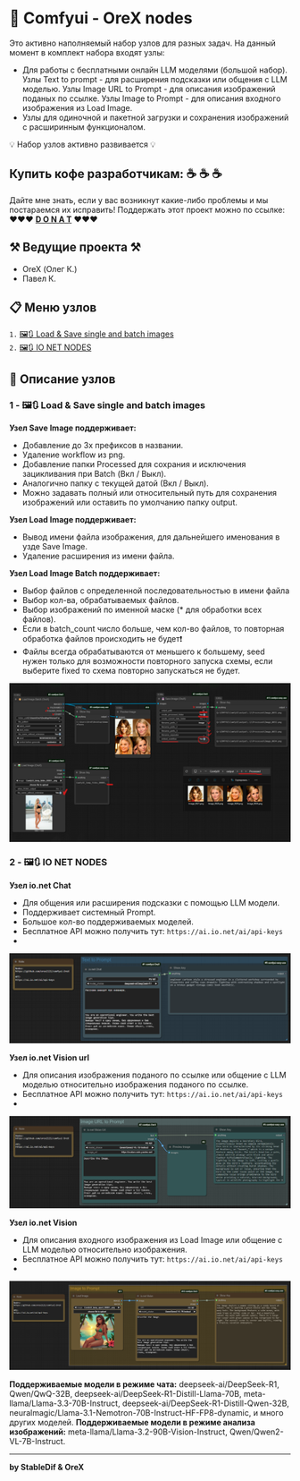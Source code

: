 # 🤫 Comfyui - OreX nodes 

Это активно наполняемый набор узлов для разных задач. На данный момент в комплект набора входят узлы:
- Для работы с бесплатными онлайн LLM моделями (большой набор). Узлы Text to prompt - для расширения подсказки или общения с LLM моделью. Узлы Image URL to Prompt - для описания изображений поданых по ссылке. Узлы Image to Prompt - для описания входного изображения из Load Image.
- Узлы для одиночной и пакетной загрузки и сохранения изображений с расширинным функционалом.

💡 Набор узлов активно развивается 💡

## Купить кофе разработчикам: ☕  ☕  ☕
Дайте мне знать, если у вас возникнут какие-либо проблемы и мы постараемся их исправить!
Поддержать этот проект можно по ссылке: ❤️❤️❤️ **[D O N A T](https://www.donationalerts.com/r/orex21)** ❤️❤️❤️

## ⚒️ Ведущие проекта ⚒️
- OreX (Олег К.)
- Павел К.

## 📋 Меню узлов
`1.` [🖼️🔃 Load & Save single and batch images](#1----Load-&-Save-single-and-batch-images)  
`2.` [🖼️🔃 IO NET NODES](#2----IO-NET-NODES)

## 📝 Описание узлов

### 1 - 🖼️🔃 Load & Save single and batch images

**Узел Save Image поддерживает:**
- Добавление до 3х префиксов в названии.
- Удаление workflow из png.
- Добавление папки Processed для сохрания и исключения зацикливания при Batch (Вкл / Выкл).
- Аналогично папку с текущей датой (Вкл / Выкл).
- Можно задавать полный или относительный путь для сохранения изображений или оставить по умолчанию папку output.

**Узел Load Image поддерживает:**
- Вывод имени файла изображения, для дальнейшего именования в узде Save Image.
- Удаление расширения из имени файла.

**Узел Load Image Batch поддерживает:**
- Выбор файлов с определенной последовательностью в имени файла
- Выбор кол-ва, обрабатываемых файлов.
- Выбор изображений по именной маске (* для обработки всех файлов).
- Если в batch_count число больше, чем кол-во файлов, то повторная обработка файлов происходить не будет❗
- Файлы всегда обрабатываются от меньшего к большему, seed нужен только для возможности повторного запуска схемы, если выберите fixed то схема повторно запускаться не будет.

![Show Text](screenshots/Save-Load-Image-workflow.jpg)

### 2 - 🖼️🔃 IO NET NODES

**Узел io.net Chat**
- Для общения или расширения подсказки с помощью LLM модели.
- Поддерживает системный Prompt.
- Большое кол-во поддерживаемых моделей.
- Бесплатное API можно получить тут: `https://ai.io.net/ai/api-keys`
- 
![Show Text](screenshots/ionet-txt2prompt.png)

**Узел io.net Vision url**
- Для описания изображения поданого по ссылке или общение с LLM моделью относительно изображения поданого по ссылке.
- Бесплатное API можно получить тут: `https://ai.io.net/ai/api-keys`
- 
![Show Text](screenshots/ionet-img-url2prompt.png)

**Узел io.net Vision**
- Для описания входного изображения из Load Image или общение с LLM моделью относительно изображения.
- Бесплатное API можно получить тут: `https://ai.io.net/ai/api-keys`
- 
![Show Text](screenshots/ionet-img2prompt.png)

**Поддерживаемые модели в режиме чата:** deepseek-ai/DeepSeek-R1, Qwen/QwQ-32B, deepseek-ai/DeepSeek-R1-Distill-Llama-70B, meta-llama/Llama-3.3-70B-Instruct, deepseek-ai/DeepSeek-R1-Distill-Qwen-32B, neuralmagic/Llama-3.1-Nemotron-70B-Instruct-HF-FP8-dynamic, и много других моделей.
**Поддерживаемые модели в режиме анализа изображений:** meta-llama/Llama-3.2-90B-Vision-Instruct, Qwen/Qwen2-VL-7B-Instruct.

___
**by StableDif & OreX**
